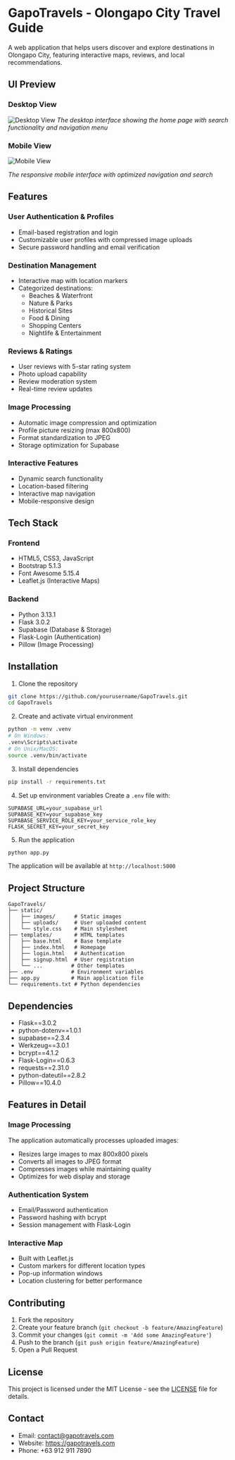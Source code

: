 # GapoTravels - Olongapo City Travel Guide

A web application that helps users discover and explore destinations in Olongapo City, featuring interactive maps, reviews, and local recommendations.

## UI Preview

### Desktop View
![Desktop View](./static/uploads/desktop.png)
*The desktop interface showing the home page with search functionality and navigation menu*

### Mobile View
![Mobile View](./static/uploads/mobile-view.png)


*The responsive mobile interface with optimized navigation and search*

## Features

### User Authentication & Profiles
- Email-based registration and login
- Customizable user profiles with compressed image uploads
- Secure password handling and email verification

### Destination Management
- Interactive map with location markers
- Categorized destinations:
  - Beaches & Waterfront
  - Nature & Parks
  - Historical Sites
  - Food & Dining
  - Shopping Centers
  - Nightlife & Entertainment

### Reviews & Ratings
- User reviews with 5-star rating system
- Photo upload capability
- Review moderation system
- Real-time review updates

### Image Processing
- Automatic image compression and optimization
- Profile picture resizing (max 800x800)
- Format standardization to JPEG
- Storage optimization for Supabase

### Interactive Features
- Dynamic search functionality
- Location-based filtering
- Interactive map navigation
- Mobile-responsive design

## Tech Stack

### Frontend
- HTML5, CSS3, JavaScript
- Bootstrap 5.1.3
- Font Awesome 5.15.4
- Leaflet.js (Interactive Maps)

### Backend
- Python 3.13.1
- Flask 3.0.2
- Supabase (Database & Storage)
- Flask-Login (Authentication)
- Pillow (Image Processing)

## Installation

1. Clone the repository
```bash
git clone https://github.com/yourusername/GapoTravels.git
cd GapoTravels
```

2. Create and activate virtual environment
```bash
python -m venv .venv
# On Windows:
.venv\Scripts\activate
# On Unix/MacOS:
source .venv/bin/activate
```

3. Install dependencies
```bash
pip install -r requirements.txt
```

4. Set up environment variables
Create a `.env` file with:
```env
SUPABASE_URL=your_supabase_url
SUPABASE_KEY=your_supabase_key
SUPABASE_SERVICE_ROLE_KEY=your_service_role_key
FLASK_SECRET_KEY=your_secret_key
```

5. Run the application
```bash
python app.py
```

The application will be available at `http://localhost:5000`

## Project Structure
```
GapoTravels/
├── static/
│   ├── images/      # Static images
│   ├── uploads/     # User uploaded content
│   └── style.css    # Main stylesheet
├── templates/       # HTML templates
│   ├── base.html    # Base template
│   ├── index.html   # Homepage
│   ├── login.html   # Authentication
│   ├── signup.html  # User registration
│   └── ...         # Other templates
├── .env            # Environment variables
├── app.py          # Main application file
└── requirements.txt # Python dependencies
```

## Dependencies
- Flask==3.0.2
- python-dotenv==1.0.1
- supabase==2.3.4
- Werkzeug==3.0.1
- bcrypt==4.1.2
- Flask-Login==0.6.3
- requests==2.31.0
- python-dateutil==2.8.2
- Pillow==10.4.0

## Features in Detail

### Image Processing
The application automatically processes uploaded images:
- Resizes large images to max 800x800 pixels
- Converts all images to JPEG format
- Compresses images while maintaining quality
- Optimizes for web display and storage

### Authentication System
- Email/Password authentication
- Password hashing with bcrypt
- Session management with Flask-Login

### Interactive Map
- Built with Leaflet.js
- Custom markers for different location types
- Pop-up information windows
- Location clustering for better performance

## Contributing
1. Fork the repository
2. Create your feature branch (`git checkout -b feature/AmazingFeature`)
3. Commit your changes (`git commit -m 'Add some AmazingFeature'`)
4. Push to the branch (`git push origin feature/AmazingFeature`)
5. Open a Pull Request

## License
This project is licensed under the MIT License - see the [LICENSE](LICENSE) file for details.

## Contact
- Email: contact@gapotravels.com
- Website: https://gapotravels.com
- Phone: +63 912 911 7890
